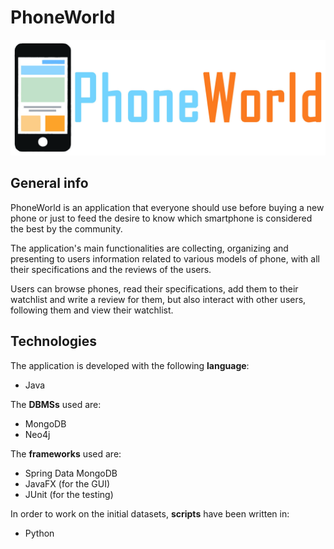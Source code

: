 # PhoneWorld

![alt text](https://github.com/FrankMartoccia/phoneworld/blob/master/src/main/resources/logo-3.png)

## General info

PhoneWorld is an application that everyone should use before buying a new
phone or just to feed the desire to know which smartphone is considered the best
by the community.

The application's main functionalities are collecting, organizing and presenting to
users information related to various models of phone, with
all their specifications and the reviews of the users.

Users can browse phones, read their specifications, add them to their watchlist
and write a review for them, but also interact with other users, following them
and view their watchlist.

## Technologies
The application is developed with the following **language**:
* Java

The **DBMSs** used are:
* MongoDB
* Neo4j

The **frameworks** used are:
* Spring Data MongoDB
* JavaFX (for the GUI)
* JUnit (for the testing)

In order to work on the initial datasets, **scripts** have been written in:
* Python

